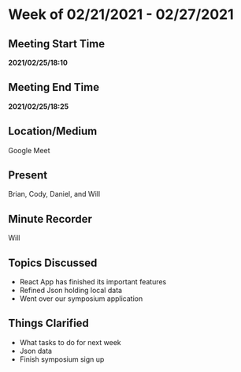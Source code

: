 # Week of 02/21/2021 - 02/27/2021

## Meeting Start Time

**2021/02/25/18:10**

## Meeting End Time

**2021/02/25/18:25**

## Location/Medium

Google Meet

## Present

Brian, Cody, Daniel, and Will

## Minute Recorder

Will

## Topics Discussed

- React App has finished its important features
- Refined Json holding local data
- Went over our symposium application

## Things Clarified

- What tasks to do for next week
- Json data
- Finish symposium sign up
